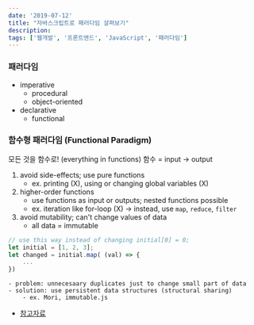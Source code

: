```yaml
---
date: '2019-07-12'
title: "자바스크립트로 패러다임 살펴보기"
description: 
tags: ['웹개발', '프론트엔드', 'JavaScript', '패러다임']
---
```


### 패러다임
- imperative
    - procedural
    - object-oriented
- declarative
    - functional 
    
### 함수형 패러다임 (Functional Paradigm)
모든 것을 함수로! (everything in functions)
함수 = input -> output
1. avoid side-effects; use pure functions
    - ex. printing (X), using or changing global variables (X)
2. higher-order functions
    - use functions as input or outputs; nested functions possible
    - ex. iteration like for-loop (X) -> instead, use `map`, `reduce`, `filter`
3. avoid mutability; can't change values of data
    - all data = immutable
```js
// use this way instead of changing initial[0] = 0;
let initial = [1, 2, 3];
let changed = initial.map( (val) => {
    ...
})
```
    - problem: unnecesaary duplicates just to change small part of data
    - solution: use persistent data structures (structural sharing)
        - ex. Mori, immutable.js

- [참고자료](https://codewords.recurse.com/issues/one/an-introduction-to-functional-programming)